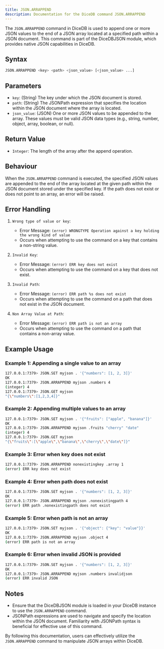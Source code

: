 ```yaml
---
title: JSON.ARRAPPEND
description: Documentation for the DiceDB command JSON.ARRAPPEND
---
```


The `JSON.ARRAPPEND` command in DiceDB is used to append one or more JSON values to the end of a JSON array located at a specified path within a JSON document. This command is part of the DiceDBJSON module, which provides native JSON capabilities in DiceDB.

## Syntax

```bash
JSON.ARRAPPEND <key> <path> <json_value> [<json_value> ...]
```

## Parameters

- `key`: (String) The key under which the JSON document is stored.
- `path`: (String) The JSONPath expression that specifies the location within the JSON document where the array is located.
- `json_value`: (JSON) One or more JSON values to be appended to the array. These values must be valid JSON data types (e.g., string, number, object, array, boolean, or null).

## Return Value

- `Integer`: The length of the array after the append operation.

## Behaviour

When the `JSON.ARRAPPEND` command is executed, the specified JSON values are appended to the end of the array located at the given path within the JSON document stored under the specified key. If the path does not exist or does not point to an array, an error will be raised.

## Error Handling

1. `Wrong type of value or key`:

   - Error Message: `(error) WRONGTYPE Operation against a key holding the wrong kind of value`
   - Occurs when attempting to use the command on a key that contains a non-string value.

2. `Invalid Key`:

   - Error Message: `(error) ERR key does not exist`
   - Occurs when attempting to use the command on a key that does not exist.

3. `Invalid Path`:

   - Error Message: `(error) ERR path %s does not exist`
   - Occurs when attempting to use the command on a path that does not exist in the JSON document.

4. `Non Array Value at Path`:
   - Error Message: `(error) ERR path is not an array`
   - Occurs when attempting to use the command on a path that contains a non-array value.

## Example Usage

### Example 1: Appending a single value to an array

```bash
127.0.0.1:7379> JSON.SET myjson . '{"numbers": [1, 2, 3]}'
OK
127.0.0.1:7379> JSON.ARRAPPEND myjson .numbers 4
(integer) 4
127.0.0.1:7379> JSON.GET myjson
"{\"numbers\":[1,2,3,4]}"
```

### Example 2: Appending multiple values to an array

```bash
127.0.0.1:7379> JSON.SET myjson . '{"fruits": ["apple", "banana"]}'
OK
127.0.0.1:7379> JSON.ARRAPPEND myjson .fruits "cherry" "date"
(integer) 4
127.0.0.1:7379> JSON.GET myjson
"{\"fruits\":[\"apple\",\"banana\",\"cherry\",\"date\"]}"
```

### Example 3: Error when key does not exist

```bash
127.0.0.1:7379> JSON.ARRAPPEND nonexistingkey .array 1
(error) ERR key does not exist
```

### Example 4: Error when path does not exist

```bash
127.0.0.1:7379> JSON.SET myjson . '{"numbers": [1, 2, 3]}'
OK
127.0.0.1:7379> JSON.ARRAPPEND myjson .nonexistingpath 4
(error) ERR path .nonexistingpath does not exist
```

### Example 5: Error when path is not an array

```bash
127.0.0.1:7379> JSON.SET myjson . '{"object": {"key": "value"}}'
OK
127.0.0.1:7379> JSON.ARRAPPEND myjson .object 4
(error) ERR path is not an array
```

### Example 6: Error when invalid JSON is provided

```bash
127.0.0.1:7379> JSON.SET myjson . '{"numbers": [1, 2, 3]}'
OK
127.0.0.1:7379> JSON.ARRAPPEND myjson .numbers invalidjson
(error) ERR invalid JSON
```

## Notes

- Ensure that the DiceDBJSON module is loaded in your DiceDB instance to use the `JSON.ARRAPPEND` command.
- JSONPath expressions are used to navigate and specify the location within the JSON document. Familiarity with JSONPath syntax is beneficial for effective use of this command.

By following this documentation, users can effectively utilize the `JSON.ARRAPPEND` command to manipulate JSON arrays within DiceDB.

